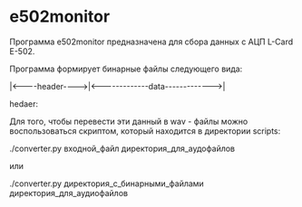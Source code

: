 # e502monitor

Программа e502monitor предназначена для сбора данных с АЦП L-Card E-502.

Программа формирует бинарные файлы следующего вида:

|<----header---->|<-------------data------------->|

hedaer:


Для того, чтобы перевести эти данный в wav - файлы можно воспользоваться скриптом,
который находится в директории scripts:

./converter.py входной_файл директория_для_аудофайлов

или

./converter.py директория_с_бинарными_файлами директория_для_аудиофайлов
